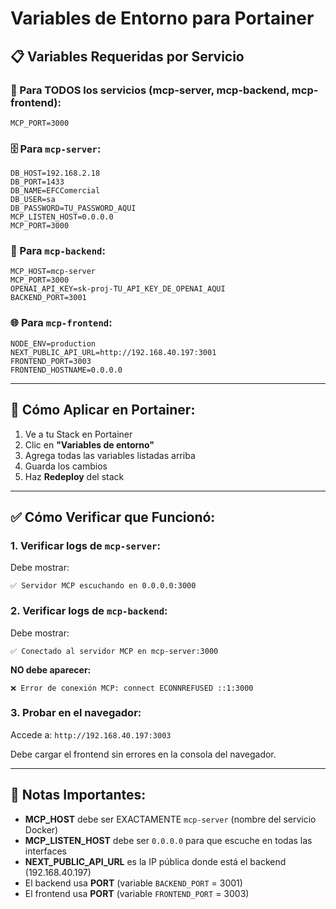 # Variables de Entorno para Portainer

## 📋 Variables Requeridas por Servicio

### 🔧 Para TODOS los servicios (mcp-server, mcp-backend, mcp-frontend):

```
MCP_PORT=3000
```

### 🗄️ Para `mcp-server`:

```
DB_HOST=192.168.2.18
DB_PORT=1433
DB_NAME=EFCComercial
DB_USER=sa
DB_PASSWORD=TU_PASSWORD_AQUI
MCP_LISTEN_HOST=0.0.0.0
MCP_PORT=3000
```

### 🔗 Para `mcp-backend`:

```
MCP_HOST=mcp-server
MCP_PORT=3000
OPENAI_API_KEY=sk-proj-TU_API_KEY_DE_OPENAI_AQUI
BACKEND_PORT=3001
```

### 🌐 Para `mcp-frontend`:

```
NODE_ENV=production
NEXT_PUBLIC_API_URL=http://192.168.40.197:3001
FRONTEND_PORT=3003
FRONTEND_HOSTNAME=0.0.0.0
```

---

## 🚀 Cómo Aplicar en Portainer:

1. Ve a tu Stack en Portainer
2. Clic en **"Variables de entorno"**
3. Agrega todas las variables listadas arriba
4. Guarda los cambios
5. Haz **Redeploy** del stack

---

## ✅ Cómo Verificar que Funcionó:

### 1. Verificar logs de `mcp-server`:

Debe mostrar:
```
✅ Servidor MCP escuchando en 0.0.0.0:3000
```

### 2. Verificar logs de `mcp-backend`:

Debe mostrar:
```
✅ Conectado al servidor MCP en mcp-server:3000
```

**NO debe aparecer:**
```
❌ Error de conexión MCP: connect ECONNREFUSED ::1:3000
```

### 3. Probar en el navegador:

Accede a: `http://192.168.40.197:3003`

Debe cargar el frontend sin errores en la consola del navegador.

---

## 📝 Notas Importantes:

- **MCP_HOST** debe ser EXACTAMENTE `mcp-server` (nombre del servicio Docker)
- **MCP_LISTEN_HOST** debe ser `0.0.0.0` para que escuche en todas las interfaces
- **NEXT_PUBLIC_API_URL** es la IP pública donde está el backend (192.168.40.197)
- El backend usa **PORT** (variable `BACKEND_PORT` = 3001)
- El frontend usa **PORT** (variable `FRONTEND_PORT` = 3003)

